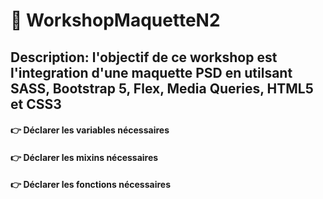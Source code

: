 # :memo: WorkshopMaquetteN2
## Description: l'objectif de ce workshop est l'integration d'une maquette PSD en utilsant SASS, Bootstrap 5, Flex, Media Queries, HTML5 et CSS3 
#### :point_right:	 Déclarer les variables nécessaires
#### :point_right:	Déclarer les mixins nécessaires
#### :point_right:	Déclarer les fonctions nécessaires
